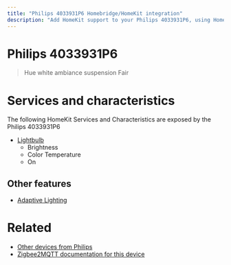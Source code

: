 ```yaml
---
title: "Philips 4033931P6 Homebridge/HomeKit integration"
description: "Add HomeKit support to your Philips 4033931P6, using Homebridge, Zigbee2MQTT and homebridge-z2m."
---
```

<!---
This file has been GENERATED using src/docgen/docgen.ts
DO NOT EDIT THIS FILE MANUALLY!
-->
# Philips 4033931P6
> Hue white ambiance suspension Fair


# Services and characteristics
The following HomeKit Services and Characteristics are exposed by
the Philips 4033931P6

* [Lightbulb](../../light.md)
  * Brightness
  * Color Temperature
  * On

## Other features
* [Adaptive Lighting](../../light.md)

# Related
* [Other devices from Philips](../index.md#philips)
* [Zigbee2MQTT documentation for this device](https://www.zigbee2mqtt.io/devices/4033931P6.html)